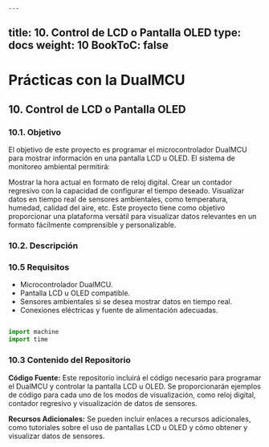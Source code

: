    ---
title: 10. Control de LCD o Pantalla OLED
type: docs
weight: 10
BookToC: false
---

# Prácticas con la DualMCU

## 10. Control de LCD o Pantalla OLED
### 10.1. Objetivo
El objetivo de este proyecto es programar el microcontrolador DualMCU para mostrar información en una pantalla LCD u OLED. El sistema de monitoreo ambiental permitirá:

Mostrar la hora actual en formato de reloj digital.
Crear un contador regresivo con la capacidad de configurar el tiempo deseado.
Visualizar datos en tiempo real de sensores ambientales, como temperatura, humedad, calidad del aire, etc.
Este proyecto tiene como objetivo proporcionar una plataforma versátil para visualizar datos relevantes en un formato fácilmente comprensible y personalizable.


### 10.2. Descripción

### 10.5 Requisitos
+ Microcontrolador DualMCU.
+ Pantalla LCD u OLED compatible.
+ Sensores ambientales si se desea mostrar datos en tiempo real.
+ Conexiones eléctricas y fuente de alimentación adecuadas.
```python

import machine
import time


```
### 10.3 Contenido del Repositorio
**Código Fuente:** Este repositorio incluirá el código necesario para programar el DualMCU y controlar la pantalla LCD u OLED. Se proporcionarán ejemplos de código para cada uno de los modos de visualización, como reloj digital, contador regresivo y visualización de datos de sensores.



**Recursos Adicionales:** Se pueden incluir enlaces a recursos adicionales, como tutoriales sobre el uso de pantallas LCD u OLED y cómo obtener y visualizar datos de sensores.

